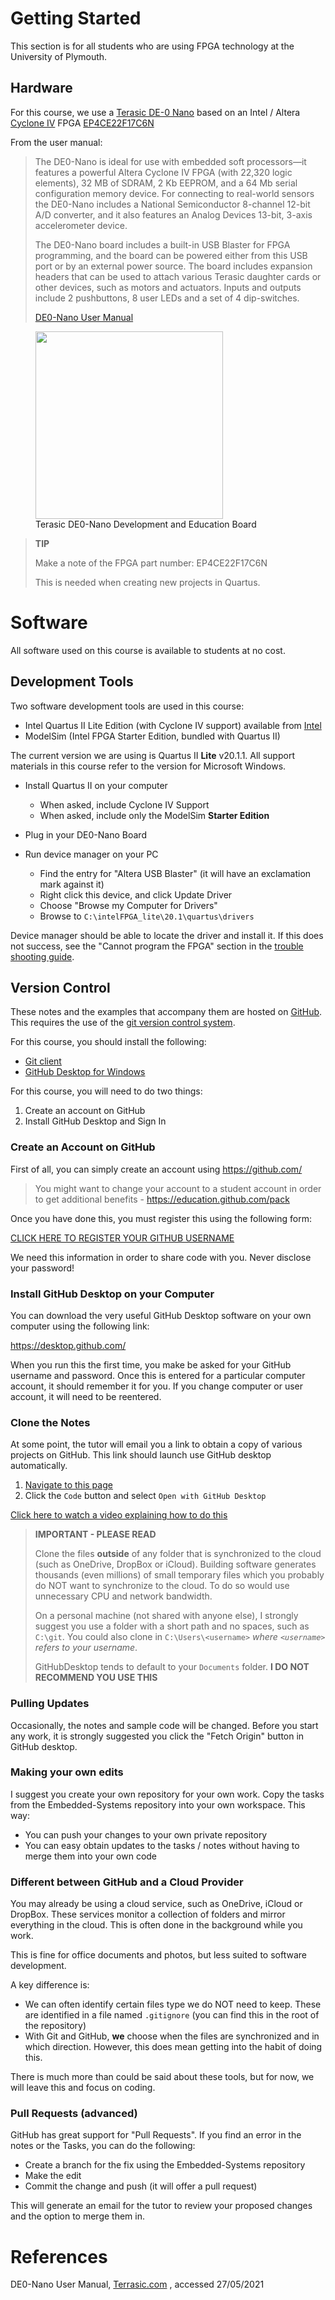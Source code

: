 # Getting Started

This section is for all students who are using FPGA technology at the University of Plymouth.

## Hardware

For this course, we use a [Terasic DE-0 Nano](http://www.terasic.com.tw/cgi-bin/page/archive.pl?Language=English&No=593&PartNo=4) based on an Intel / Altera [Cyclone IV](https://ark.intel.com/content/www/us/en/ark/products/series/141584/cyclone-iv-e-fpga.html) FPGA [EP4CE22F17C6N](https://ark.intel.com/content/www/us/en/ark/products/210468/cyclone-iv-ep4ce22-fpga.html)

From the user manual:

> The DE0-Nano is ideal for use with embedded soft processors—it features a powerful Altera Cyclone IV FPGA (with 22,320 logic elements), 32 MB of SDRAM, 2 Kb EEPROM, and a 64 Mb serial configuration memory device. For connecting to real-world sensors the DE0-Nano includes a National Semiconductor 8-channel 12-bit A/D converter, and it also features an Analog Devices 13-bit, 3-axis accelerometer device. 
>
> The DE0-Nano board includes a built-in USB Blaster for FPGA programming, and the board can be powered either from this USB port or by an external power source. The board includes expansion headers that can be used to attach various Terasic daughter cards or other devices, such as motors and actuators. Inputs and outputs include 2 pushbuttons, 8 user LEDs and a set of 4 dip-switches.
>
> [DE0-Nano User Manual](https://www.terasic.com.tw/cgi-bin/page/archive_download.pl?Language=English&No=593&FID=75023fa36c9bf8639384f942e65a46f3)

<figure>
<img src="https://www.terasic.com.tw/attachment/archive/593/image/DE0-Nano.jpg" width="300px">
<figcaption>Terasic DE0-Nano Development and Education Board</figcaption>
</figure>


> **TIP**
>
> Make a note of the FPGA part number: EP4CE22F17C6N
>
> This is needed when creating new projects in Quartus.

# Software 
All software used on this course is available to students at no cost.

## Development Tools

Two software development tools are used in this course:

* Intel Quartus II Lite Edition (with Cyclone IV support) available from [Intel](https://www.intel.com/content/www/us/en/programmable/downloads/download-center.html)
* ModelSim (Intel FPGA Starter Edition, bundled with Quartus II)

The current version we are using is Quartus II **Lite** v20.1.1. All support materials in this course refer to the version for Microsoft Windows.

* Install Quartus II on your computer
   * When asked, include Cyclone IV Support
   * When asked, include only the ModelSim **Starter Edition**

* Plug in your DE0-Nano Board
* Run device manager on your PC
   * Find the entry for "Altera USB Blaster" (it will have an exclamation mark against it)
   * Right click this device, and click Update Driver
   * Choose "Browse my Computer for Drivers"
   * Browse to `C:\intelFPGA_lite\20.1\quartus\drivers`

Device manager should be able to locate the driver and install it. If this does not success, see the "Cannot program the FPGA" section in the [trouble shooting guide](troubleshooting.md).

## Version Control

These notes and the examples that accompany them are hosted on [GitHub](https://github.com/). This requires the use of the [git version control system](https://git-scm.com/book/en/v2/Getting-Started-About-Version-Control).

For this course, you should install the following:

* [Git client](https://git-scm.com/downloads)
* [GitHub Desktop for Windows](https://desktop.github.com/)


For this course, you will need to do two things:

1. Create an account on GitHub
1. Install GitHub Desktop and Sign In

### Create an Account on GitHub
First of all, you can simply create an account using https://github.com/

> You might want to change your account to a student account in order to get additional benefits - https://education.github.com/pack

Once you have done this, you must register this using the following form:

[CLICK HERE TO REGISTER YOUR GITHUB USERNAME](https://forms.office.com/Pages/ResponsePage.aspx?id=6-c3VPuDGk2_07skfgYb8XOZulv_kVlCjUXVUJQ1RZVUM0dBMUxWREE1RVlHUFVBSTJTTUtHWlg5RS4u)

We need this information in order to share code with you. Never disclose your password!

### Install GitHub Desktop on your Computer
You can download the very useful GitHub Desktop software on your own computer using the following link:

https://desktop.github.com/

When you run this the first time, you make be asked for your GitHub username and password. Once this is entered for a particular computer account, it should remember it for you. If you change computer or user account, it will need to be reentered.

### Clone the Notes
At some point, the tutor will email you a link to obtain a copy of various projects on GitHub. This link should launch use GitHub desktop automatically.

1. [Navigate to this page](https://github.com/UniversityOfPlymouth-Electronics/DigitalSystems)
1. Click the `Code` button and select `Open with GitHub Desktop`

[Click here to watch a video explaining how to do this](https://plymouth.cloud.panopto.eu/Panopto/Pages/Viewer.aspx?id=e15dcb65-dbcc-404f-a4f1-abfe00ee6f33)

> **IMPORTANT - PLEASE READ**
>
> Clone the files **outside** of any folder that is synchronized to the cloud (such as OneDrive, DropBox or iCloud). Building software generates thousands (even millions) of small temporary files which you probably do NOT want to synchronize to the cloud. To do so would use unnecessary CPU and network bandwidth.
>
> On a personal machine (not shared with anyone else), I strongly suggest you use a folder with a short path and no spaces, such as `C:\git`. You could also clone in `C:\Users\<username>` _where `<username>` refers to your username_.
>
> GitHubDesktop tends to default to your `Documents` folder. **I DO NOT RECOMMEND YOU USE THIS**

### Pulling Updates
Occasionally, the notes and sample code will be changed. Before you start any work, it is strongly suggested you click the "Fetch Origin" button in GitHub desktop.

### Making your own edits
I suggest you create your own repository for your own work. Copy the tasks from the Embedded-Systems repository into your own workspace. This way:

* You can push your changes to your own private repository
* You can easy obtain updates to the tasks / notes without having to merge them into your own code

### Different between GitHub and a Cloud Provider
You may already be using a cloud service, such as OneDrive, iCloud or DropBox. These services monitor a collection of folders and mirror everything in the cloud. This is often done in the background while you work.

This is fine for office documents and photos, but less suited to software development.

A key difference is:

* We can often identify certain files type we do NOT need to keep. These are identified in a file named `.gitignore` (you can find this in the root of the repository)
* With Git and GitHub, **we** choose when the files are synchronized and in which direction. However, this does mean getting into the habit of doing this.

There is much more than could be said about these tools, but for now, we will leave this and focus on coding.

### Pull Requests (advanced)
GitHub has great support for "Pull Requests". If you find an error in the notes or the Tasks, you can do the following:

* Create a branch for the fix using the Embedded-Systems repository
* Make the edit
* Commit the change and push (it will offer a pull request)

This will generate an email for the tutor to review your proposed changes and the option to merge them in.


# References
DE0-Nano User Manual, [Terrasic.com](https://www.terasic.com.tw/cgi-bin/page/archive_download.pl?Language=English&No=593&FID=75023fa36c9bf8639384f942e65a46f3)
, accessed 27/05/2021